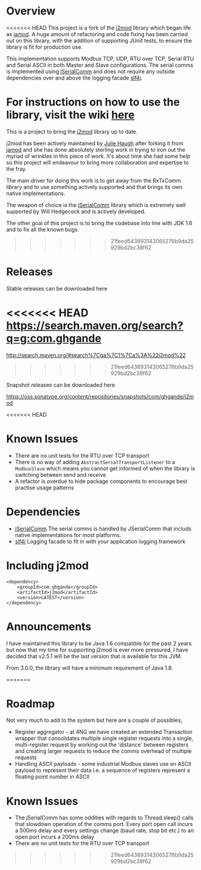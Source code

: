 # Overview
<<<<<<< HEAD
This project is a fork of the [j2mod](https://sourceforge.net/projects/j2mod/) library which began life as [jamod](http://jamod.sourceforge.net/). 
A huge amount of refactoring and code fixing has been carried out on this library, with the addition of supporting JUnit tests, to ensure the library is fit for production use.

This implementation supports Modbus TCP, UDP, RTU over TCP, Serial RTU and Serial ASCII in both Master and Slave configurations.
The serial comms is implemented using [jSerialComm](http://fazecast.github.io/jSerialComm/) and does not require any outside dependencies over and above the logging facade [slf4j](https://www.slf4j.org/).

For instructions on how to use the library, visit the wiki [here](https://github.com/steveohara/j2mod/wiki) 
=======
This is a project to bring the [j2mod](https://sourceforge.net/projects/j2mod/) library up to date.

j2mod has been actively maintained by [Julie Haugh](https://sourceforge.net/u/jfhaugh/) after forking it from [jamod](http://jamod.sourceforge.net/) and she has done 
absolutely sterling work in trying to iron out the myriad of wrinkles in this piece of work. It's about time she had some help so this 
project will endeavour to bring more collaboration and expertise to the fray.

The main driver for doing this work is to get away from the RxTxComm library and to use something actively supported and that brings its own native implementations.

The weapon of choice is the [jSerialComm](http://fazecast.github.io/jSerialComm/) library which is extremely well supported by Will Hedgecock and is actively developed.

The other goal of this project is to bring the codebase into line with JDK 1.6 and to fix all the known bugs.
>>>>>>> 21feed643893143065276b9da25929bd2bc38f62

# Releases
Stable releases can be downloaded here 

<<<<<<< HEAD
https://search.maven.org/search?q=g:com.ghgande
=======
http://search.maven.org/#search%7Cga%7C1%7Ca%3A%22j2mod%22
>>>>>>> 21feed643893143065276b9da25929bd2bc38f62

Snapshot releases can be downloaded here 

https://oss.sonatype.org/content/repositories/snapshots/com/ghgande/j2mod

<<<<<<< HEAD
# Known Issues

* There are no unit tests for the RTU over TCP transport
* There is no way of adding `AbstractSerialTransportListener` to a `ModbusSlave` which means you cannot get informed of when the library is switching between send and receive
* A refactor is overdue to hide package components to encourage best practise usage patterns

# Dependencies

* [jSerialComm](http://fazecast.github.io/jSerialComm/)
The serial comms is handled by JSerialComm that includs native implementations for most platforms.
* [slf4j](https://www.slf4j.org/)
Logging facade to fit in with your application logging framework

# Including j2mod

    <dependency>
        <groupId>com.ghgande</groupId>
        <artifactId>j2mod</artifactId>
        <version>LATEST</version>
    </dependency>
    
# Announcements

I have maintained this library to be Java 1.6 compatible for the past 2 years but now 
that my time for supporting j2mod is ever more pressured, I have decided that v2.5.1 will be the last
version that is available for this JVM.

From 3.0.0, the library will have a minimum requirement of Java 1.8.
    
=======
# Roadmap

Not very much to add to the system but here are a couple of possibles;

* Register aggregator - at 4NG we have created an extended Transaction wrapper that consolidates multiple single register requests into a single, 
multi-register request by working out the 'distance' between registers and creating larger requests to reduce the comms overhead of multiple requests
* Handling ASCII payloads - some industrial Modbus slaves use an ASCII payload to represent their data i.e. a sequence of registers represent a floating point number in ASCII

# Known Issues

* The jSerialComm has some oddities with regards to Thread.sleep() calls that slowdown operation of the comms port. Every port open call incurs a 500ms delay and every settings change (baud rate, stop bit etc.) to an open port incurs a 200ms delay
* There are no unit tests for the RTU over TCP transport
>>>>>>> 21feed643893143065276b9da25929bd2bc38f62
